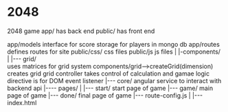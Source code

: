 # 2048
2048 game
app/  has back end
public/ has front end


app/models   interface for score storage for players in mongo db
app/routes   defines routes for site
public/css/  css files
public/js    js files
      |
      |-components/
            |
            |--- grid/  
                      uses matrices for grid system
                      components/grid-->createGrid(dimension) creates grid
                      grid controller takes control of calculation and gamae logic
                      directive is for DOM event listener
            |--- core/
                      angular service to interact with backend api
            |---- pages/
                    |
                    |--- start/
                              start page of game
                    |--- game/
                              main page of game
                    |--- done/
                              final page of game
            |--- route-config.js
      |
      |--- index.html

